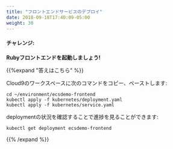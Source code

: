 ```yaml
---
title: "フロントエンドサービスのデプロイ"
date: 2018-09-18T17:40:09-05:00
weight: 30
---
```


<!--
#### Challenge:
**Let’s bring up the Ruby Frontend!**
-->
#### チャレンジ:
**Rubyフロントエンドを起動しましょう!**

<!--
{{%expand "Expand here to see the solution" %}}
-->
{{%expand "答えはこちら" %}}

<!--
Copy/Paste the following commands into your Cloud9 workspace:
-->
Cloud9のワークスペースに次のコマンドをコピー、ペーストします:

```
cd ~/environment/ecsdemo-frontend
kubectl apply -f kubernetes/deployment.yaml
kubectl apply -f kubernetes/service.yaml
```

<!--
We can watch the progress by looking at the deployment status:
```
kubectl get deployment ecsdemo-frontend
```
{{% /expand %}}
-->
deploymentの状況を確認することで進捗を見ることができます:
```
kubectl get deployment ecsdemo-frontend
```
{{% /expand %}}
